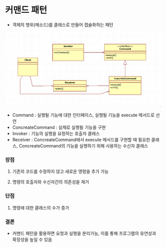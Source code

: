 # 커맨드 패턴

- 객체의 행위(메소드)를 클래스로 만들어 캡슐화하는 패턴

![img.png](img.png)

- Command : 실행될 기능에 대한 인터페이스, 실행될 기능을 execute 메서드로 선언
- ConcreateCommand : 실제로 실행될 기능을 구현
- Invoker : 기능의 실행을 요청하는 호출자 클래스
- Receiver :  ConcreateCommand에서 execute 메서드를 구현할 때 필요한 클래스, ConcreateCommand의 기능을 실행하기 위해 사용하는 수신자 클래스

### 장점

1. 기존의 코드를 수정하지 않고 새로운 명령을 추가 가능


2. 명령의 호출자와 수신자간의 의존성을 제거 


### 단점

1. 명령에 대한 클래스의 수가 증가

### 결론
- 커맨드 패턴을 활용하면 요청과 실행을 분리가능, 이를 통해 프로그램의 유연성과 확장성을 높일 수 있음
